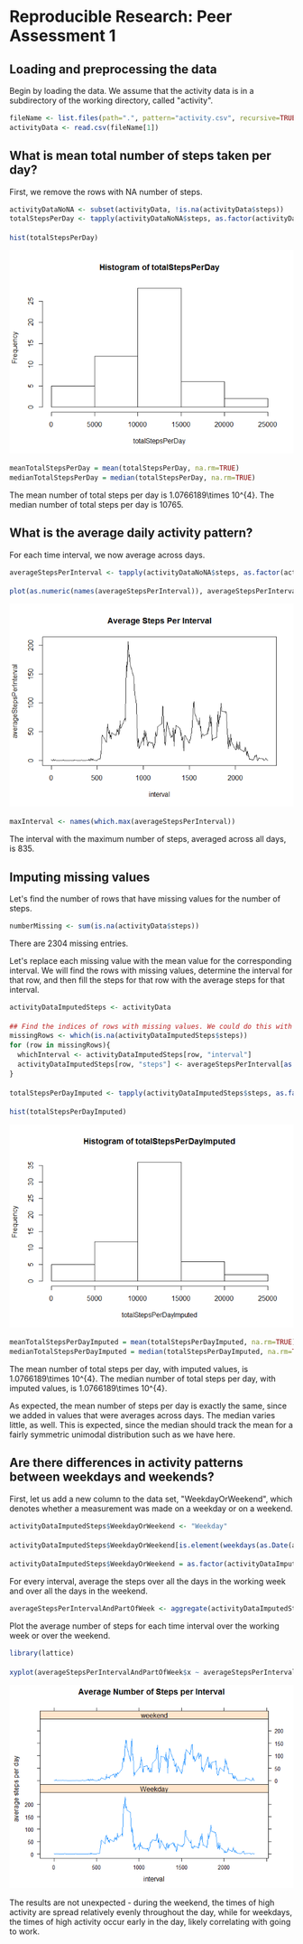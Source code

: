 # Reproducible Research: Peer Assessment 1


## Loading and preprocessing the data

Begin by loading the data. We assume that the activity data is in a subdirectory of the working directory, called "activity".


```r
fileName <- list.files(path=".", pattern="activity.csv", recursive=TRUE)
activityData <- read.csv(fileName[1])
```


## What is mean total number of steps taken per day?
First, we remove the rows with NA number of steps.


```r
activityDataNoNA <- subset(activityData, !is.na(activityData$steps))
totalStepsPerDay <- tapply(activityDataNoNA$steps, as.factor(activityDataNoNA$date), sum)

hist(totalStepsPerDay)
```

![](PA1_template_files/figure-html/unnamed-chunk-2-1.png) 

```r
meanTotalStepsPerDay = mean(totalStepsPerDay, na.rm=TRUE)
medianTotalStepsPerDay = median(totalStepsPerDay, na.rm=TRUE)
```

The mean number of total steps per day is 1.0766189\times 10^{4}.
The median number of total steps per day is 10765.

## What is the average daily activity pattern?
For each time interval, we now average across days.


```r
averageStepsPerInterval <- tapply(activityDataNoNA$steps, as.factor(activityDataNoNA$interval), mean, na.rm=TRUE)

plot(as.numeric(names(averageStepsPerInterval)), averageStepsPerInterval, type='l', xlab='interval', main='Average Steps Per Interval')
```

![](PA1_template_files/figure-html/unnamed-chunk-3-1.png) 

```r
maxInterval <- names(which.max(averageStepsPerInterval))
```
The interval with the maximum number of steps, averaged across all days, is 835.


## Imputing missing values

Let's find the number of rows that have missing values for the number of steps.

```r
numberMissing <- sum(is.na(activityData$steps))
```
There are 2304 missing entries.

Let's replace each missing value with the mean value for the corresponding interval. We will find the rows with missing values, determine the interval for that row, and then fill the steps for that row with the average steps for that interval.

```r
activityDataImputedSteps <- activityData

## Find the indices of rows with missing values. We could do this with one line,  but writing out the loop is cleaner.
missingRows <- which(is.na(activityDataImputedSteps$steps))
for (row in missingRows){
  whichInterval <- activityDataImputedSteps[row, "interval"]
  activityDataImputedSteps[row, "steps"] <- averageStepsPerInterval[as.character(whichInterval)]
}

totalStepsPerDayImputed <- tapply(activityDataImputedSteps$steps, as.factor(activityDataImputedSteps$date), sum)

hist(totalStepsPerDayImputed)
```

![](PA1_template_files/figure-html/unnamed-chunk-5-1.png) 

```r
meanTotalStepsPerDayImputed = mean(totalStepsPerDayImputed, na.rm=TRUE)
medianTotalStepsPerDayImputed = median(totalStepsPerDayImputed, na.rm=TRUE)
```

The mean number of total steps per day, with imputed values, is 1.0766189\times 10^{4}.
The median number of total steps per day, with imputed values, is 1.0766189\times 10^{4}.

As expected, the mean number of steps per day is exactly the same, since we added in values that were averages across days. The median varies little, as well. This is expected, since the median should track the mean for a fairly symmetric unimodal distribution such as we have here.

## Are there differences in activity patterns between weekdays and weekends?
First, let us add a new column to the data set, "WeekdayOrWeekend", which denotes whether a measurement was made on a weekday or on a weekend.


```r
activityDataImputedSteps$WeekdayOrWeekend <- "Weekday"

activityDataImputedSteps$WeekdayOrWeekend[is.element(weekdays(as.Date(activityDataImputedSteps$date)), c("Saturday", "Sunday"))] <- "weekend"

activityDataImputedSteps$WeekdayOrWeekend = as.factor(activityDataImputedSteps$WeekdayOrWeekend)
```

For every interval, average the steps over all the days in the working week and over all the days in the weekend.


```r
averageStepsPerIntervalAndPartOfWeek <- aggregate(activityDataImputedSteps$steps, list(Interval = activityDataImputedSteps$interval, PartOfWeek = activityDataImputedSteps$WeekdayOrWeekend), mean)
```

Plot the average number of steps for each time interval over the working week or over the weekend.

```r
library(lattice)

xyplot(averageStepsPerIntervalAndPartOfWeek$x ~ averageStepsPerIntervalAndPartOfWeek$Interval | averageStepsPerIntervalAndPartOfWeek$PartOfWeek, type = 'l', xlab = "interval", ylab="average steps per day", main = "Average Number of Steps per Interval", layout=c(1,2))
```

![](PA1_template_files/figure-html/unnamed-chunk-8-1.png) 

The results are not unexpected - during the weekend, the times of high activity are spread relatively evenly throughout the day, while for weekdays, the times of high activity occur early in the day, likely correlating with going to work.
